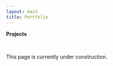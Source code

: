 ```yaml
---
layout: main
title: Portfolio
---
```


<b>Projects</b>

<br>

<p align="justify">This page is currently under construction.</p>

<p align="justify">   </p>

<p align="justify">   </p>

<br>
